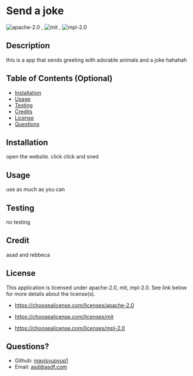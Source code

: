 
# Send a joke


![apache-2.0](https://img.shields.io/badge/license-apache--2.0-blue)
,
![mit](https://img.shields.io/badge/license-mit-blue)
,
![mpl-2.0](https://img.shields.io/badge/license-mpl--2.0-blue)

## Description
this is a app that sends greeting with adorable animals and a joke hahahah


## Table of Contents (Optional)
* [Installation](#installation)
* [Usage](#usage)
* [Testing](#testing)
* [Credits](#credits)
* [License](#license)
* [Questions](#questions)
    

## Installation
open the website. click click and sned
## Usage 
use as much as you can
## Testing
no testing
## Credit
asad and rebbeca
## License

  This application is licensed under apache-2.0, mit, mpl-2.0. See link below for more details about the license(s).
  


  * https://choosealicense.com/licenses/apache-2.0
  

  * https://choosealicense.com/licenses/mit
  

  * https://choosealicense.com/licenses/mpl-2.0
  

## Questions?
* Github:  <a class="ml-2 my-1 px-2 py-1 bg-secondary text-dark" href="https://github.com/mavisyupyup1">mavisyupyup1</a>
* Email: asd@asdf.com

